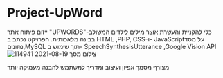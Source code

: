 # Project-UpWord
ייזום פיתוח אתר  "UPWORDS"-כלי להקניית והעשרת אוצר מילים לילדים המשולב בבינה מלאכותית. הפרויקט נכתב ב HTML ,PHP, CSS-ו- JavaScriptעל מסד נתונים,MySQL   תוך שימוש ב-  SpeechSynthesisUtterance ,Google Vision API
![צילום מסך 2021-08-19 114941](https://user-images.githubusercontent.com/61937336/130038871-ed5bdae6-c24b-496e-ad08-1687f5ceeeb6.png)


מצורף מסמך אפיון ועיצוב ומדריך למשתמש להבנה מעמיקה יותר  
